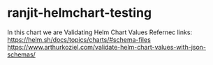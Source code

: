 # ranjit-helmchart-testing
In this chart we are Validating Helm Chart Values 
Refernec links:
https://helm.sh/docs/topics/charts/#schema-files
https://www.arthurkoziel.com/validate-helm-chart-values-with-json-schemas/


